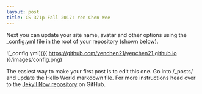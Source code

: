 ```yaml
---
layout: post
title: CS 371p Fall 2017: Yen Chen Wee
---
```


Next you can update your site name, avatar and other options using the _config.yml file in the root of your repository (shown below).

![_config.yml]({{ https://github.com/yenchen21/yenchen21.github.io }}/images/config.png)

The easiest way to make your first post is to edit this one. Go into /_posts/ and update the Hello World markdown file. For more instructions head over to the [Jekyll Now repository](https://github.com/barryclark/jekyll-now) on GitHub.
